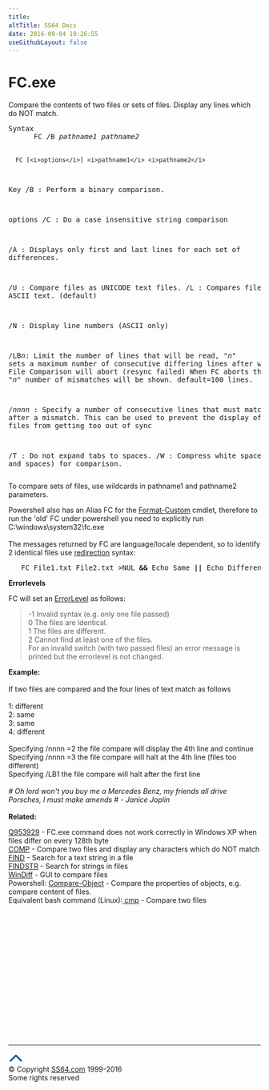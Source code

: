 ```yaml
---
title:
altTitle: SS64 Docs
date: 2016-09-04 19:26:55
useGithubLayout: false
---
```

<!-- #BeginLibraryItem "/Library/head_nt.lbi" --><!-- #EndLibraryItem --><h1>FC.exe </h1> 
<p>Compare the contents of two files or sets of files. Display any lines which do NOT match.</p>
<pre>Syntax
      FC /B <i>pathname1</i> <i>pathname2</i>

      FC [<i>options</i>] <i>pathname1</i> <i>pathname2</i>

Key
   /B  : Perform a binary comparison.

options
   /C  : Do a case insensitive string comparison

   /A  : Displays only first and last lines for each set of differences.

   /U  : Compare files as UNICODE text files.
   /L  : Compares files as ASCII text. (default)

   /N  : Display line numbers (ASCII only)

   /LB<i>n</i>: Limit the number of lines that will be read, "<i>n</i>" sets a maximum number
         of consecutive differing lines after which the File Comparison will abort (resync failed)
         When FC aborts then "<i>n</i>" number of mismatches will be shown.
         default=100 lines.

  /<i>nnnn</i>  : Specify a number of consecutive lines that must match after a mismatch.
           This can be used to prevent the display of the two files from getting 
           too out of sync

  /T     : Do not expand tabs to spaces.
  /W     : Compress white space (tabs and spaces) for comparison.</pre>
<p> To compare sets of files, use wildcards in pathname1 and pathname2 
  parameters.</p>
<p>Powershell also has an Alias <span class="code">FC</span> for the <a href="../ps/format-custom.html">Format-Custom</a> cmdlet, therefore to run the 'old' FC under powershell you need to explicitly run C:\windows\system32\fc.exe<br>
  <br>
The messages returned by FC are language/locale dependent, so to identify 2 identical files use <a href="syntax-redirection.html">redirection</a> syntax:</p>
<pre>   FC File1.txt File2.txt &gt;NUL <b>&amp;&amp;</b> Echo Same <b>||</b> Echo Different or error 
</pre>
<p> <b>Errorlevels</b></p>
<p>FC will set an <a href="errorlevel.html">ErrorLevel</a> as follows:</p>
<blockquote>
<p> <span class="code">-1 </span>Invalid syntax (e.g. only one file passed) <br>
<span class="code">0 </span>The files are identical.<br>
<span class="code">1 </span>The files are different.<br>
<span class="code">2 </span>Cannot find at least one of the files.<br>
For an invalid switch (with two passed files) an error message is printed  but the errorlevel is not changed.</p>
</blockquote>
<p><b>Example:</b><br>
<br>
If two files are compared and the four lines of text match as follows<br>
<br>
1: different<br>
2: same<br>
3: same<br>
4: different<br><br>
Specifying <span class="code">/nnnn =2</span> the file compare will display the 4th line and continue <br>
Specifying <span class="code">/nnnn =3</span> the file compare will halt at the 4th line (files too different)<br>
Specifying <span class="code">/LB1</span> the file compare will halt after the first line<br><br>
<i class="quote"># Oh lord won't you buy me a Mercedes Benz, my friends all drive Porsches, I must make amends # - Janice Joplin </i> <br>
<br>
<b>Related:</b></p>
<p><a href="https://support.microsoft.com/kb/953929">Q953929</a> - FC.exe command does not work correctly in Windows XP when  files differ on every 128th byte<br>
<a href="comp.html">COMP</a> - Compare two files and display any characters which do NOT match<br>
<a href="find.html">FIND</a> - Search for a text string in a file<br>
<a href="findstr.html">FINDSTR</a> - Search for strings in files<br>
<a href="windiff.html">WinDiff</a> - GUI to compare files <br>
Powershell: <a href="../ps/compare-object.html">Compare-Object</a> - Compare the properties of objects, e.g. compare content of files. <br>
Equivalent bash command (Linux):<a href="../bash/export.html">
</a><a href="../bash/cmp.html">cmp</a> - Compare two files</p><!-- #BeginLibraryItem "/Library/foot_nt.lbi" --><p>
<!-- windows300 -->
<ins class="adsbygoogle" style="display:inline-block;width:300px;height:250px" data-ad-client="ca-pub-6140977852749469" data-ad-slot="7649547908"></ins>
<script>
(adsbygoogle = window.adsbygoogle || []).push({});
</script></p>
<hr>
<div id="bl" class="footer"><a href="fc.html#"><img src="../images/top.png" width="30" height="22" alt="Back to the Top"></a></div>
<div id="br" class="footer, tagline">© Copyright <a href="http://ss64.com/">SS64.com</a> 1999-2016<br>
Some rights reserved</div><!-- #EndLibraryItem -->

